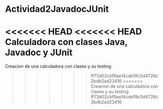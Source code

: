 # Actividad2JavadocJUnit
<<<<<<< HEAD
<<<<<<< HEAD
Calculadora con clases Java, Javadoc y JUnit
=======
Creacion de una calculadora con clases y su testing
>>>>>>> ff73d02cbf9ae14cde19c5d4726c2bdb2ad23416
=======
Creacion de una calculadora con clases y su testing
>>>>>>> ff73d02cbf9ae14cde19c5d4726c2bdb2ad23416

